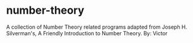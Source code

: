 # number-theory
A collection of Number Theory related programs adapted from Joseph H. Silverman's, A Friendly Introduction to Number Theory.
By: Victor

